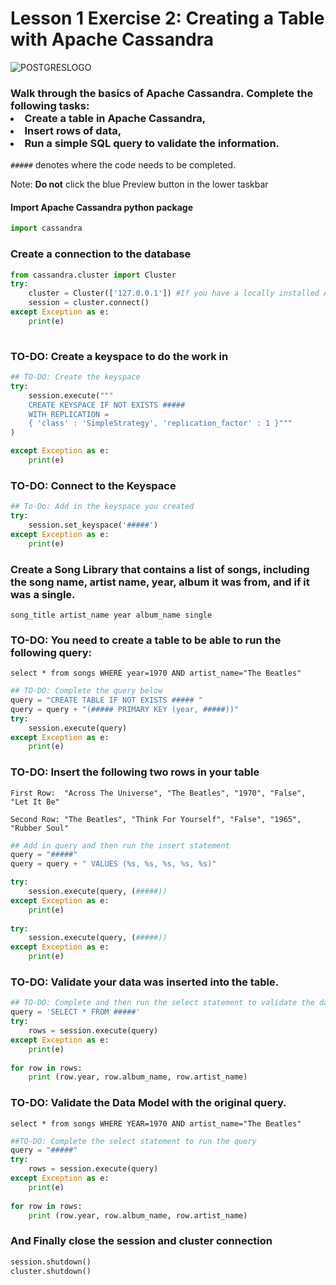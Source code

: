 
# Lesson 1 Exercise 2: Creating a Table with Apache Cassandra
![POSTGRESLOGO](/Users/sampatbudankayala/PycharmProjects/Data_engineering/Introduction_To_DataModeling/documents/topic_docs/cassandralogo.png)

### Walk through the basics of Apache Cassandra. Complete the following tasks:<li> Create a table in Apache Cassandra, <li> Insert rows of data,<li> Run a simple SQL query to validate the information. <br>
`#####` denotes where the code needs to be completed.
    
Note: __Do not__ click the blue Preview button in the lower taskbar

#### Import Apache Cassandra python package


```python
import cassandra
```

### Create a connection to the database


```python
from cassandra.cluster import Cluster
try: 
    cluster = Cluster(['127.0.0.1']) #If you have a locally installed Apache Cassandra instance
    session = cluster.connect()
except Exception as e:
    print(e)
 
```

### TO-DO: Create a keyspace to do the work in 


```python
## TO-DO: Create the keyspace
try:
    session.execute("""
    CREATE KEYSPACE IF NOT EXISTS ##### 
    WITH REPLICATION = 
    { 'class' : 'SimpleStrategy', 'replication_factor' : 1 }"""
)

except Exception as e:
    print(e)
```

### TO-DO: Connect to the Keyspace


```python
## To-Do: Add in the keyspace you created
try:
    session.set_keyspace('#####')
except Exception as e:
    print(e)
```

### Create a Song Library that contains a list of songs, including the song name, artist name, year, album it was from, and if it was a single. 

`song_title
artist_name
year
album_name
single`

### TO-DO: You need to create a table to be able to run the following query: 
`select * from songs WHERE year=1970 AND artist_name="The Beatles"`


```python
## TO-DO: Complete the query below
query = "CREATE TABLE IF NOT EXISTS ##### "
query = query + "(##### PRIMARY KEY (year, #####))"
try:
    session.execute(query)
except Exception as e:
    print(e)

```

### TO-DO: Insert the following two rows in your table
`First Row:  "Across The Universe", "The Beatles", "1970", "False", "Let It Be"`

`Second Row: "The Beatles", "Think For Yourself", "False", "1965", "Rubber Soul"`


```python
## Add in query and then run the insert statement
query = "#####" 
query = query + " VALUES (%s, %s, %s, %s, %s)"

try:
    session.execute(query, (#####))
except Exception as e:
    print(e)
    
try:
    session.execute(query, (#####))
except Exception as e:
    print(e)
```

### TO-DO: Validate your data was inserted into the table.


```python
## TO-DO: Complete and then run the select statement to validate the data was inserted into the table
query = 'SELECT * FROM #####'
try:
    rows = session.execute(query)
except Exception as e:
    print(e)
    
for row in rows:
    print (row.year, row.album_name, row.artist_name)
```

### TO-DO: Validate the Data Model with the original query.

`select * from songs WHERE YEAR=1970 AND artist_name="The Beatles"`


```python
##TO-DO: Complete the select statement to run the query 
query = "#####"
try:
    rows = session.execute(query)
except Exception as e:
    print(e)
    
for row in rows:
    print (row.year, row.album_name, row.artist_name)
```

### And Finally close the session and cluster connection


```python
session.shutdown()
cluster.shutdown()
```


```python

```

